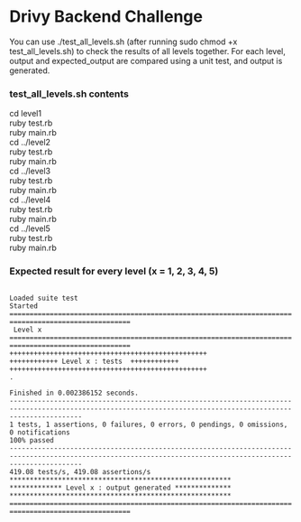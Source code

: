 # Drivy Backend Challenge

You can use ./test_all_levels.sh (after running sudo chmod +x test_all_levels.sh) to check the results of all levels together.
For each level, output and expected_output are compared using a unit test, and output is generated.

### test_all_levels.sh contents
cd level1  
ruby test.rb  
ruby main.rb  
cd ../level2  
ruby test.rb  
ruby main.rb  
cd ../level3  
ruby test.rb  
ruby main.rb  
cd ../level4  
ruby test.rb  
ruby main.rb  
cd ../level5  
ruby test.rb  
ruby main.rb

### Expected result for every level (x = 1, 2, 3, 4, 5)
<code>
Loaded suite test  
Started  
====================================================================================================  
 Level x  
====================================================================================================  
+++++++++++++++++++++++++++++++++++++++++++++++++  
++++++++++++ Level x : tests  ++++++++++++  
+++++++++++++++++++++++++++++++++++++++++++++++++  
.  
</code>

<code>
Finished in 0.002386152 seconds.  
--------------------------------------------------------------------------------------------------------------------------------------------------------------  
1 tests, 1 assertions, 0 failures, 0 errors, 0 pendings, 0 omissions, 0 notifications  
100% passed  
--------------------------------------------------------------------------------------------------------------------------------------------------------------  
419.08 tests/s, 419.08 assertions/s  
*******************************************************  
************* Level x : output generated **************  
*******************************************************  
====================================================================================================  
</code>
